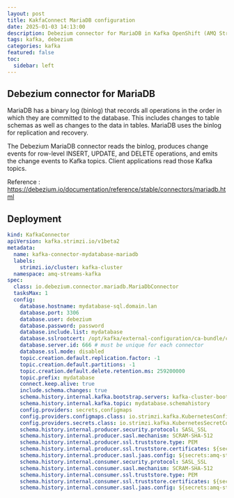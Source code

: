```yaml
---
layout: post
title: KakfaConnect MariaDB configuration
date: 2025-01-03 14:13:00
description: Debezium connector for MariaDB in Kafka OpenShift (AMQ Streams) based on Strimzi
tags: kafka, debezium
categories: kafka
featured: false
toc:
  sidebar: left
---
```


## Debezium connector for MariaDB

MariaDB has a binary log (binlog) that records all operations in the order in which they are committed to the database. This includes changes to table schemas as well as changes to the data in tables. MariaDB uses the binlog for replication and recovery.

The Debezium MariaDB connector reads the binlog, produces change events for row-level INSERT, UPDATE, and DELETE operations, and emits the change events to Kafka topics. Client applications read those Kafka topics.

Reference : https://debezium.io/documentation/reference/stable/connectors/mariadb.html

## Deployment

```yaml
kind: KafkaConnector
apiVersion: kafka.strimzi.io/v1beta2
metadata:
  name: kafka-connector-mydatabase-mariadb
  labels:
    strimzi.io/cluster: kafka-cluster
  namespace: amq-streams-kafka
spec:
  class: io.debezium.connector.mariadb.MariaDbConnector
  tasksMax: 1
  config:
    database.hostname: mydatabase-sql.domain.lan
    database.port: 3306
    database.user: debezium
    database.password: password
    database.include.list: mydatabase
    database.sslrootcert: /opt/kafka/external-configuration/ca-bundle/ca-certificates.crt # internal PKI
    database.server.id: 666 # must be unique for each connector
    database.ssl.mode: disabled
    topic.creation.default.replication.factor: -1
    topic.creation.default.partitions: -1
    topic.creation.default.delete.retention.ms: 259200000
    topic.prefix: mydatabase
    connect.keep.alive: true
    include.schema.changes: true
    schema.history.internal.kafka.bootstrap.servers: kafka-cluster-bootstrap:9093
    schema.history.internal.kafka.topic: mydatabase.schemahistory
    config.providers: secrets,configmaps
    config.providers.configmaps.class: io.strimzi.kafka.KubernetesConfigMapConfigProvider
    config.providers.secrets.class: io.strimzi.kafka.KubernetesSecretConfigProvider
    schema.history.internal.producer.security.protocol: SASL_SSL
    schema.history.internal.producer.sasl.mechanism: SCRAM-SHA-512
    schema.history.internal.producer.ssl.truststore.type: PEM
    schema.history.internal.producer.ssl.truststore.certificates: ${secrets:amq-streams-kafka/kafka-cluster-ca-cert:ca.crt}
    schema.history.internal.producer.sasl.jaas.config: ${secrets:amq-streams-kafka/debezium-admin:sasl.jaas.config}
    schema.history.internal.consumer.security.protocol: SASL_SSL
    schema.history.internal.consumer.sasl.mechanism: SCRAM-SHA-512
    schema.history.internal.consumer.ssl.truststore.type: PEM
    schema.history.internal.consumer.ssl.truststore.certificates: ${secrets:amq-streams-kafka/kafka-cluster-ca-cert:ca.crt}
    schema.history.internal.consumer.sasl.jaas.config: ${secrets:amq-streams-kafka/debezium-admin:sasl.jaas.config}
```